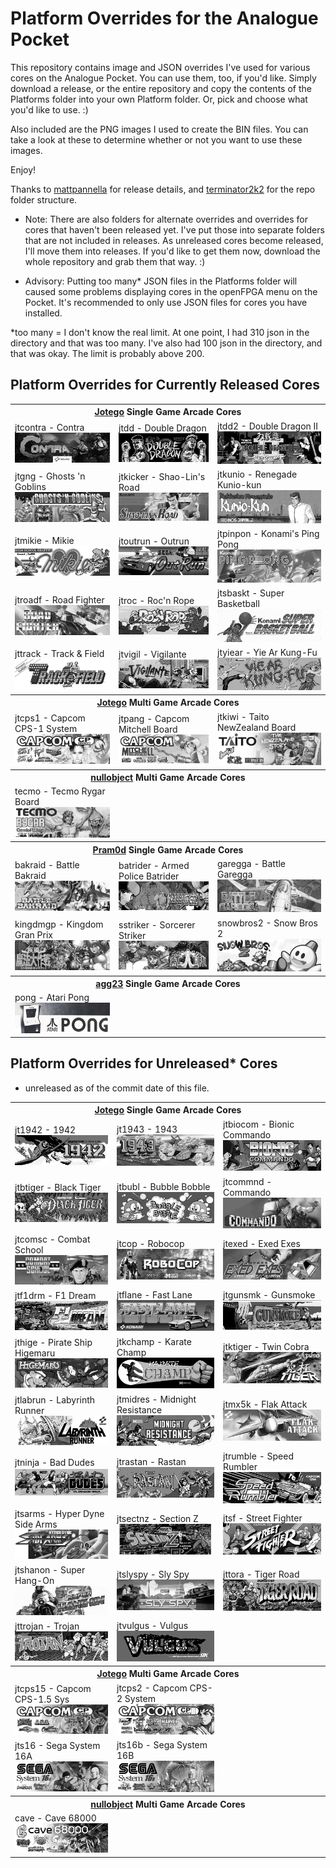 # Platform Overrides for the Analogue Pocket

This repository contains image and JSON overrides I've used for various cores on the Analogue Pocket. You can use them, too, if you'd like. Simply download a release, or the entire repository and copy the contents of the Platforms folder into your own Platform folder. Or, pick and choose what you'd like to use. :)

Also included are the PNG images I used to create the BIN files. You can take a look at these to determine whether or not you want to use these images.

Enjoy!

Thanks to <a href="https://github.com/mattpannella">mattpannella</a> for release details, and <a href="https://github.com/terminator2k2">terminator2k2</a> for the repo folder structure.

- Note: There are also folders for alternate overrides and overrides for cores that haven't been released yet. I've put those into separate folders that are not included in releases.  As unreleased cores become released, I'll move them into releases. If you'd like to get them now, download the whole repository and grab them that way. :)

- Advisory: Putting too many* JSON files in the Platforms folder will caused some problems displaying cores in the openFPGA menu on the Pocket. It's recommended to only use JSON files for cores you have installed.


*too many = I don't know the real limit. At one point, I had 310 json in the directory and that was too many. I've also had 100 json in the directory, and that was okay. The limit is probably above 200.

## Platform Overrides for Currently Released Cores

<table>
<tr><th colspan="3"><a href="https://patreon.com/jotego">Jotego</a> Single Game Arcade Cores</th></tr>
<tr>
 <td>jtcontra - Contra <img src="pics/jtcontra.png" /></td>
 <td>jtdd - Double Dragon <img src="pics/jtdd.png" /></td>
 <td>jtdd2 - Double Dragon II <img src="pics/jtdd2.png" /></td>
</tr>
<tr>
 <td>jtgng - Ghosts 'n Goblins <img src="pics/jtgng.png" /></td>
 <td>jtkicker - Shao-Lin's Road <img src="pics/jtkicker.png" /></td>
 <td>jtkunio - Renegade Kunio-kun <img src="pics/jtkunio.png" /></td>
</tr>
<tr>
 <td>jtmikie - Mikie <img src="pics/jtmikie.png" /></td>
 <td>jtoutrun - Outrun <img src="pics/jtoutrun.png" /></td>
 <td>jtpinpon - Konami's Ping Pong <img src="pics/jtpinpon.png" /></td>
</tr>
<tr>
 <td>jtroadf - Road Fighter <img src="pics/jtroadf.png" /></td>
 <td>jtroc - Roc'n Rope <img src="pics/jtroc.png" /></td>
 <td>jtsbaskt - Super Basketball <img src="pics/jtsbaskt.png" /></td>
</tr>
<tr>
 <td>jttrack - Track & Field <img src="pics/jttrack.png" /></td>
 <td>jtvigil - Vigilante <img src="pics/jtvigil.png" /></td>
 <td>jtyiear - Yie Ar Kung-Fu <img src="pics/jtyiear.png" /></td>
</tr>
<tr><th colspan="3"><a href="https://patreon.com/jotego">Jotego</a> Multi Game Arcade Cores</th></tr>
<tr>
 <td>jtcps1 - Capcom CPS-1 System <img src="_unreleased/pics/jtcps1.png" /></td>
 <td>jtpang - Capcom Mitchell Board <img src="pics/jtpang.png" /></td>
 <td>jtkiwi - Taito NewZealand Board <img src="pics/jtkiwi.png" /></td>
</tr>
<tr><th colspan="3"><a href="https://patreon.com/nullobject">nullobject</a> Multi Game Arcade Cores</th></tr>
<tr>
 <td>tecmo - Tecmo Rygar Board <img src="pics/tecmo.png" /></td>
</tr>
<tr><th colspan="3"><a href="https://github.com/psomashekar">Pram0d</a> Single Game Arcade Cores</th></tr>
<tr>
 <td>bakraid - Battle Bakraid <img src="pics/bakraid.png" /></td>
 <td>batrider - Armed Police Batrider <img src="pics/batrider.png" /></td> 
 <td>garegga - Battle Garegga <img src="pics/garegga.png" /></td>
</tr>
<tr>
 <td>kingdmgp - Kingdom Gran Prix <img src="pics/kingdmgp.png" /></td>
 <td>sstriker - Sorcerer Striker <img src="pics/sstriker.png" /></td>
 <td>snowbros2 - Snow Bros 2 <img src="pics/snowbros2.png" /></td>
</tr>
<tr><th colspan="3"><a href="https://github.com/agg23">agg23</a> Single Game Arcade Cores</th></tr>
<tr>
 <td>pong - Atari Pong <img src="pics/pong.png" /></td>
</tr>
</table>

## Platform Overrides for Unreleased* Cores

* unreleased as of the commit date of this file.

<table>
<tr><th colspan="3"><a href="https://patreon.com/jotego">Jotego</a> Single Game Arcade Cores</th></tr>
<tr>
 <td>jt1942 - 1942 <img src="_unreleased/pics/jt1942.png" /></td>
 <td>jt1943 - 1943 <img src="_unreleased/pics/jt1943.png" /></td>
 <td>jtbiocom - Bionic Commando <img src="_unreleased/pics/jtbiocom.png" /></td>
</tr>
<tr>
 <td>jtbtiger - Black Tiger <img src="_unreleased/pics/jtbtiger.png" /></td>
 <td>jtbubl - Bubble Bobble <img src="_unreleased/pics/jtbubl.png" /></td>
 <td>jtcommnd - Commando <img src="_unreleased/pics/jtcommnd.png" /></td>
</tr>
<tr>
 <td>jtcomsc - Combat School <img src="_unreleased/pics/jtcomsc.png" /></td>
 <td>jtcop - Robocop <img src="_unreleased/pics/jtcop.png" /></td>
 <td>jtexed - Exed Exes <img src="_unreleased/pics/jtexed.png" /></td>
</tr>
<tr>
 <td>jtf1drm - F1 Dream <img src="_unreleased/pics/jtf1drm.png" /></td>
 <td>jtflane - Fast Lane <img src="_unreleased/pics/jtflane.png" /></td>
 <td>jtgunsmk - Gunsmoke <img src="_unreleased/pics/jtgunsmk.png" /></td>
</tr>
<tr>
 <td>jthige - Pirate Ship Higemaru  <img src="_unreleased/pics/jthige.png" /></td>
 <td>jtkchamp - Karate Champ <img src="_unreleased/pics/jtkchamp.png" /></td>
 <td>jtktiger - Twin Cobra <img src="_unreleased/pics/jtktiger.png" /></td>
</tr>
<tr>
 <td>jtlabrun - Labyrinth Runner <img src="_unreleased/pics/jtlabrun.png" /></td>
 <td>jtmidres - Midnight Resistance <img src="_unreleased/pics/jtmidres.png" /></td>
 <td>jtmx5k - Flak Attack <img src="_unreleased/pics/jtmx5k.png" /></td>
</tr>
<tr>
 <td>jtninja - Bad Dudes <img src="_unreleased/pics/jtninja.png" /></td>
 <td>jtrastan - Rastan <img src="_unreleased/pics/jtrastan.png" /></td>
 <td>jtrumble - Speed Rumbler  <img src="_unreleased/pics/jtrumble.png" /></td>
</tr>
<tr>
 <td>jtsarms - Hyper Dyne Side Arms  <img src="_unreleased/pics/jtsarms.png" /></td>
 <td>jtsectnz - Section Z <img src="_unreleased/pics/jtsectnz.png" /></td>
 <td>jtsf - Street Fighter <img src="_unreleased/pics/jtsf.png" /></td>
</tr>
<tr>
 <td>jtshanon - Super Hang-On <img src="_unreleased/pics/jtshanon.png" /></td>
 <td>jtslyspy - Sly Spy <img src="_unreleased/pics/jtslyspy.png" /></td>
 <td>jttora - Tiger Road  <img src="_unreleased/pics/jttora.png" /></td>
</tr>
<tr>
 <td>jttrojan - Trojan <img src="_unreleased/pics/jttrojan.png" /></td>
 <td>jtvulgus - Vulgus <img src="_unreleased/pics/jtvulgus.png" /></td>
</tr>
<tr><th colspan="3"><a href="https://patreon.com/jotego">Jotego</a> Multi Game Arcade Cores</th></tr>
<tr>
 <td>jtcps15 - Capcom CPS-1.5 Sys <img src="_unreleased/pics/jtcps15.png" /></td>
 <td>jtcps2 - Capcom CPS-2 System <img src="_unreleased/pics/jtcps2.png" /></td>
</tr>
<tr>
 <td>jts16 - Sega System 16A <img src="_unreleased/pics/jts16.png" /></td>
 <td>jts16b - Sega System 16B <img src="_unreleased/pics/jts16b.png" /></td>
</tr>
<tr><th colspan="3"><a href="https://patreon.com/nullobject">nullobject</a> Multi Game Arcade Cores</th></tr>
<tr>
 <td>cave - Cave 68000 <img src="_unreleased/pics/cave.png" /></td>
</tr>
